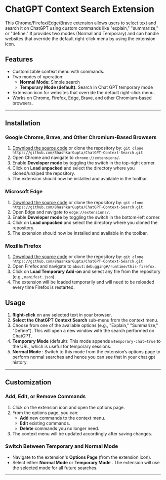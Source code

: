 # ChatGPT Context Search Extension

This Chrome/Firefox/Edge/Brave extension allows users to select text and search it on ChatGPT using custom commands like "explain," "summarize," or "define." It provides two modes (Normal and Temporary) and can handle websites that override the default right-click menu by using the extension icon.

## Features

* Customizable context menu with commands.
* Two modes of operation:
  * **Normal Mode:** Simple search
  * **Temporary Mode (default):** Search in Chat GPT temporary mode
* Extension icon for websites that override the default right-click menu.
* Works on Chrome, Firefox, Edge, Brave, and other Chromium-based browsers.

---

## Installation

### Google Chrome, Brave, and Other Chromium-Based Browsers

1. [Download the source code](https://github.com/BhashkarGupta/ChatGPT-Context-Search/archive/refs/heads/main.zip) or clone the repository by:
   `git clone https://github.com/BhashkarGupta/ChatGPT-Context-Search.git`
2. Open Chrome and navigate to `chrome://extensions/`.
3. Enable **Developer mode** by toggling the switch in the top-right corner.
4. Click on **Load unpacked** and select the directory where you cloned/unziped the repository.
5. The extension should now be installed and available in the toolbar.

### Microsoft Edge

1. [Download the source code](https://github.com/BhashkarGupta/ChatGPT-Context-Search/archive/refs/heads/main.zip) or clone the repository by:
   `git clone https://github.com/BhashkarGupta/ChatGPT-Context-Search.git`
2. Open Edge and navigate to `edge://extensions/`.
3. Enable **Developer mode** by toggling the switch in the bottom-left corner.
4. Click on **Load unpacked** and select the directory where you cloned the repository.
5. The extension should now be installed and available in the toolbar.

### Mozilla Firefox

1. [Download the source code](https://github.com/BhashkarGupta/ChatGPT-Context-Search/archive/refs/heads/main.zip) or clone the repository by:
   `git clone https://github.com/BhashkarGupta/ChatGPT-Context-Search.git`
2. Open Firefox and navigate to `about:debugging#/runtime/this-firefox`.
3. Click on **Load Temporary Add-on** and select any file from the repository (e.g., `manifest.json`).
4. The extension will be loaded temporarily and will need to be reloaded every time Firefox is restarted.

## Usage

1. **Right-click** on any selected text in your browser.
2. **Select the ChatGPT Context Search** sub-menu from the context menu.
3. Choose from one of the available options (e.g., "Explain," "Summarize," "Define"). This will open a new window with the search performed on ChatGPT.
4. **Temporary Mode** (default): This mode appends `&temporary-chat=true` to the URL, which is useful for temporary sessions.
5. **Normal Mode** : Switch to this mode from the extension’s options page to perform normal searches and hence you can see that in your chat gpt history.

---

## Customization

### Add, Edit, or Remove Commands

1. Click on the extension icon and open the options page.
2. From the options page, you can:
   * **Add** new commands to the context menu.
   * **Edit** existing commands.
   * **Delete** commands you no longer need.
3. The context menu will be updated accordingly after saving changes.

### Switch Between Temporary and Normal Mode

* Navigate to the extension's **Options Page** (from the extension icon).
* Select either **Normal Mode** or  **Temporary Mode** . The extension will use the selected mode for all future searches.

---
